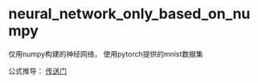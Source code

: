 # neural_network_only_based_on_numpy

仅用numpy构建的神经网络，
使用pytorch提供的mnist数据集

公式推导：
[传送门](https://blog.csdn.net/u010017231/article/details/110822966)
